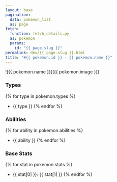 ```yaml
---
layout: base
pagination:
  data: pokemon_list
  as: page
fetch:
  function: fetch_details.py
  as: pokemon
  params:
    id: "{{ page.slug }}"
permalink: dex/{{ page.slug }}.html
title: "#{{ pokemon.id }} - {{ pokemon.name }}"
---
```


![{{ pokemon.name }}]({{ pokemon.image }})

### Types

{% for type in pokemon.types %}
- {{ type }}
{% endfor %}

### Abilities

{% for ability in pokemon.abilities %}
- {{ ability }}
{% endfor %}

### Base Stats

{% for stat in pokemon.stats %}
- {{ stat[0] }}: {{ stat[1] }}
{% endfor %}
